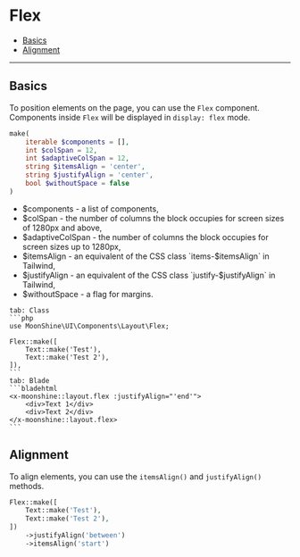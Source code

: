 # Flex

- [Basics](#basics)
- [Alignment](#alignment)

---

<a name="basics"></a>
## Basics

To position elements on the page, you can use the `Flex` component. Components inside `Flex` will be displayed in `display: flex` mode.

```php
make(
    iterable $components = [],
    int $colSpan = 12,
    int $adaptiveColSpan = 12,
    string $itemsAlign = 'center',
    string $justifyAlign = 'center',
    bool $withoutSpace = false
)
```

- $components - a list of components,
- $colSpan - the number of columns the block occupies for screen sizes of 1280px and above,
- $adaptiveColSpan - the number of columns the block occupies for screen sizes up to 1280px,
- $itemsAlign - an equivalent of the CSS class `items-$itemsAlign` in Tailwind,
- $justifyAlign - an equivalent of the CSS class `justify-$justifyAlign` in Tailwind,
- $withoutSpace - a flag for margins.

~~~tabs
tab: Class
```php
use MoonShine\UI\Components\Layout\Flex;

Flex::make([
    Text::make('Test'),
    Text::make('Test 2'),
]),
```
tab: Blade
```bladehtml
<x-moonshine::layout.flex :justifyAlign="'end'">
    <div>Text 1</div>
    <div>Text 2</div>
</x-moonshine::layout.flex>
```
~~~

<a name="alignment"></a>
## Alignment

To align elements, you can use the `itemsAlign()` and `justifyAlign()` methods.

```php
Flex::make([
    Text::make('Test'),
    Text::make('Test 2'),
])
    ->justifyAlign('between')
    ->itemsAlign('start')
```

